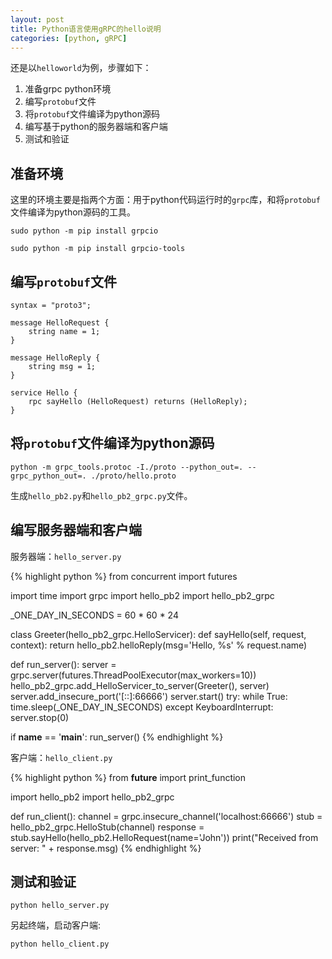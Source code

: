 ```yaml
---
layout: post
title: Python语言使用gRPC的hello说明
categories: [python, gRPC]
---
```


还是以`helloworld`为例，步骤如下：

1. 准备grpc python环境
2. 编写`protobuf`文件
3. 将`protobuf`文件编译为python源码
4. 编写基于python的服务器端和客户端
5. 测试和验证

## 准备环境

这里的环境主要是指两个方面：用于python代码运行时的`grpc`库，和将`protobuf`文件编译为python源码的工具。

```
sudo python -m pip install grpcio
```

```
sudo python -m pip install grpcio-tools
```

## 编写`protobuf`文件

```
syntax = "proto3";

message HelloRequest {
	string name = 1;
}

message HelloReply {
	string msg = 1;
}

service Hello {
	rpc sayHello (HelloRequest) returns (HelloReply);
}
```

## 将`protobuf`文件编译为python源码

```
python -m grpc_tools.protoc -I./proto --python_out=. --grpc_python_out=. ./proto/hello.proto
```

生成`hello_pb2.py`和`hello_pb2_grpc.py`文件。

## 编写服务器端和客户端

服务器端：`hello_server.py`

{% highlight python %}
from concurrent import futures

import time
import grpc
import hello_pb2
import hello_pb2_grpc

_ONE_DAY_IN_SECONDS = 60 * 60 * 24

class Greeter(hello_pb2_grpc.HelloServicer):
  def sayHello(self, request, context):
    return hello_pb2.helloReply(msg='Hello, %s' % request.name)

def run_server():
  server = grpc.server(futures.ThreadPoolExecutor(max_workers=10))
  hello_pb2_grpc.add_HelloServicer_to_server(Greeter(), server)
  server.add_insecure_port('[::]:66666')
  server.start()
  try:
    while True:
      time.sleep(_ONE_DAY_IN_SECONDS)
  except KeyboardInterrupt:
      server.stop(0)

if __name__ == '__main__':
  run_server()
{% endhighlight %}

客户端：`hello_client.py`

{% highlight python %}
from __future__ import print_function

import hello_pb2
import hello_pb2_grpc

def run_client():
  channel = grpc.insecure_channel('localhost:66666')
  stub = hello_pb2_grpc.HelloStub(channel)
  response = stub.sayHello(hello_pb2.HelloRequest(name='John'))
  print("Received from server: " + response.msg)
{% endhighlight %}

## 测试和验证

```
python hello_server.py
```

另起终端，启动客户端:

```
python hello_client.py
```